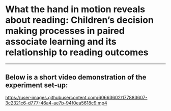 # **What the hand in motion reveals about reading: Children’s decision making processes in paired associate learning and its relationship to reading outcomes**


***

## Below is a short video demonstration of the experiment set-up:





https://user-images.githubusercontent.com/60663602/177883607-3c2321c6-d777-46a4-ae7b-94f0ea5618c9.mp4

